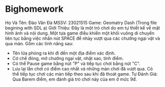 # Bighomework
Họ Và Tên: Đào Văn Đà
MSSV: 23021515
Game: Geomatry Dash (Trong file begining with SDL ạ)
Giới Thiệu: Đây là một trò chơi do em tự thiết kế về mặt hình ảnh và nội dung. Một tựa game điều khiển một khối vuông di chuyển liên tục bằng việc nhấn nút SPACE để nhảy vượt qua các chướng ngại vật và qua màn.
Gồm các tính năng sau:
- Tên lửa phóng ra khi đi đến một địa điểm xác định.
- Cơ chế đóng, mở chướng ngại vật, nhặt sao, tính điểm.
- Có thể Pause game bằng nút "P" và tiếp tục chơi bằng nút "C".
- Lưu lại lần chơi có điểm cao nhất và những màn chơi đã vượt qua. Có thể tiếp tục chơi các màn tiếp theo sau khi đã thoát game.
Tự Đánh Giá: Qua Barem điểm, em đánh giá trò chơi này của em ở mức 9đ. 


